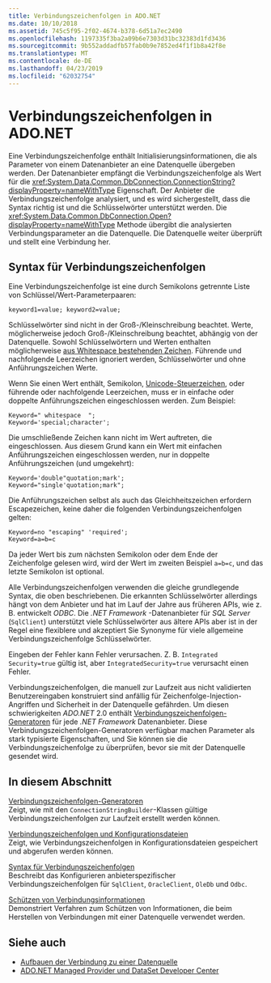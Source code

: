 ```yaml
---
title: Verbindungszeichenfolgen in ADO.NET
ms.date: 10/10/2018
ms.assetid: 745c5f95-2f02-4674-b378-6d51a7ec2490
ms.openlocfilehash: 1197335f3ba2a09b6e7303d31bc32383d1fd3436
ms.sourcegitcommit: 9b552addadfb57fab0b9e7852ed4f1f1b8a42f8e
ms.translationtype: MT
ms.contentlocale: de-DE
ms.lasthandoff: 04/23/2019
ms.locfileid: "62032754"
---
```

# <a name="connection-strings-in-adonet"></a>Verbindungszeichenfolgen in ADO.NET

Eine Verbindungszeichenfolge enthält Initialisierungsinformationen, die als Parameter von einem Datenanbieter an eine Datenquelle übergeben werden. Der Datenanbieter empfängt die Verbindungszeichenfolge als Wert für die <xref:System.Data.Common.DbConnection.ConnectionString?displayProperty=nameWithType> Eigenschaft. Der Anbieter die Verbindungszeichenfolge analysiert, und es wird sichergestellt, dass die Syntax richtig ist und die Schlüsselwörter unterstützt werden. Die <xref:System.Data.Common.DbConnection.Open?displayProperty=nameWithType> Methode übergibt die analysierten Verbindungsparameter an die Datenquelle. Die Datenquelle weiter überprüft und stellt eine Verbindung her.

## <a name="connection-string-syntax"></a>Syntax für Verbindungszeichenfolgen

Eine Verbindungszeichenfolge ist eine durch Semikolons getrennte Liste von Schlüssel/Wert-Parameterpaaren:

    keyword1=value; keyword2=value;

Schlüsselwörter sind nicht in der Groß-/Kleinschreibung beachtet. Werte, möglicherweise jedoch Groß-/Kleinschreibung beachtet, abhängig von der Datenquelle. Sowohl Schlüsselwörtern und Werten enthalten möglicherweise [aus Whitespace bestehenden Zeichen](https://en.wikipedia.org/wiki/Whitespace_character#Unicode). Führende und nachfolgende Leerzeichen ignoriert werden, Schlüsselwörter und ohne Anführungszeichen Werte.

Wenn Sie einen Wert enthält, Semikolon, [Unicode-Steuerzeichen](https://en.wikipedia.org/wiki/Unicode_control_characters), oder führende oder nachfolgende Leerzeichen, muss er in einfache oder doppelte Anführungszeichen eingeschlossen werden. Zum Beispiel:

    Keyword=" whitespace  ";
    Keyword='special;character';

Die umschließende Zeichen kann nicht im Wert auftreten, die eingeschlossen. Aus diesem Grund kann ein Wert mit einfachen Anführungszeichen eingeschlossen werden, nur in doppelte Anführungszeichen (und umgekehrt):

    Keyword='double"quotation;mark';
    Keyword="single'quotation;mark";

Die Anführungszeichen selbst als auch das Gleichheitszeichen erfordern Escapezeichen, keine daher die folgenden Verbindungszeichenfolgen gelten:

    Keyword=no "escaping" 'required';
    Keyword=a=b=c

Da jeder Wert bis zum nächsten Semikolon oder dem Ende der Zeichenfolge gelesen wird, wird der Wert im zweiten Beispiel `a=b=c`, und das letzte Semikolon ist optional.

Alle Verbindungszeichenfolgen verwenden die gleiche grundlegende Syntax, die oben beschriebenen. Die erkannten Schlüsselwörter allerdings hängt von dem Anbieter und hat im Lauf der Jahre aus früheren APIs, wie z. B. entwickelt *ODBC*. Die *.NET Framework* -Datenanbieter für *SQL Server* (`SqlClient`) unterstützt viele Schlüsselwörter aus ältere APIs aber ist in der Regel eine flexiblere und akzeptiert Sie Synonyme für viele allgemeine Verbindungszeichenfolge Schlüsselwörter.

Eingeben der Fehler kann Fehler verursachen. Z. B. `Integrated Security=true` gültig ist, aber `IntegratedSecurity=true` verursacht einen Fehler.

Verbindungszeichenfolgen, die manuell zur Laufzeit aus nicht validierten Benutzereingaben konstruiert sind anfällig für Zeichenfolge-Injection-Angriffen und Sicherheit in der Datenquelle gefährden. Um diesen schwierigkeiten *ADO.NET* 2.0 enthält [Verbindungszeichenfolgen-Generatoren](../../../../docs/framework/data/adonet/connection-string-builders.md) für jede *.NET Framework* Datenanbieter. Diese Verbindungszeichenfolgen-Generatoren verfügbar machen Parameter als stark typisierte Eigenschaften, und Sie können sie die Verbindungszeichenfolge zu überprüfen, bevor sie mit der Datenquelle gesendet wird.

## <a name="in-this-section"></a>In diesem Abschnitt

[Verbindungszeichenfolgen-Generatoren](../../../../docs/framework/data/adonet/connection-string-builders.md)\
Zeigt, wie mit den `ConnectionStringBuilder`-Klassen gültige Verbindungszeichenfolgen zur Laufzeit erstellt werden können.

[Verbindungszeichenfolgen und Konfigurationsdateien](../../../../docs/framework/data/adonet/connection-strings-and-configuration-files.md)\
Zeigt, wie Verbindungszeichenfolgen in Konfigurationsdateien gespeichert und abgerufen werden können.

[Syntax für Verbindungszeichenfolgen](../../../../docs/framework/data/adonet/connection-string-syntax.md)\
Beschreibt das Konfigurieren anbieterspezifischer Verbindungszeichenfolgen für `SqlClient`, `OracleClient`, `OleDb` und `Odbc`.

[Schützen von Verbindungsinformationen](../../../../docs/framework/data/adonet/protecting-connection-information.md)\
Demonstriert Verfahren zum Schützen von Informationen, die beim Herstellen von Verbindungen mit einer Datenquelle verwendet werden.

## <a name="see-also"></a>Siehe auch

- [Aufbauen der Verbindung zu einer Datenquelle](/cpp/data/odbc/connecting-to-a-data-source)
- [ADO.NET Managed Provider und DataSet Developer Center](https://go.microsoft.com/fwlink/?LinkId=217917)
